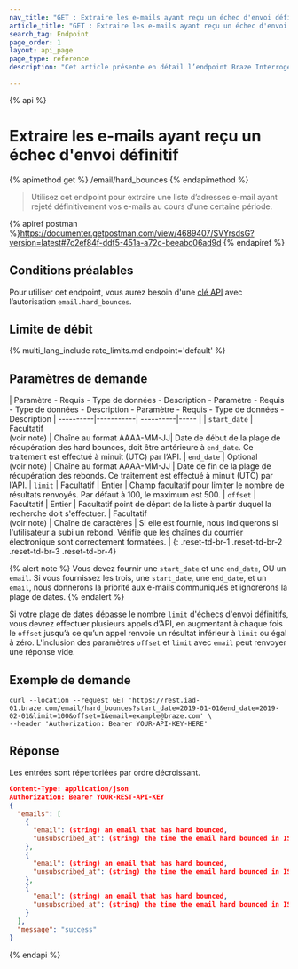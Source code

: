 ```yaml
---
nav_title: "GET : Extraire les e-mails ayant reçu un échec d'envoi définitif"
article_title: "GET : Extraire les e-mails ayant reçu un échec d'envoi définitif"
search_tag: Endpoint
page_order: 1
layout: api_page
page_type: reference
description: "Cet article présente en détail l’endpoint Braze Interroger ou lister les adresses e-mail ayant reçu un échec d'envoi définitif."

---
```

{% api %}
# Extraire les e-mails ayant reçu un échec d'envoi définitif
{% apimethod get %}
/email/hard_bounces
{% endapimethod %}

> Utilisez cet endpoint pour extraire une liste d’adresses e-mail ayant rejeté définitivement vos e-mails au cours d'une certaine période.

{% apiref postman %}https://documenter.getpostman.com/view/4689407/SVYrsdsG?version=latest#7c2ef84f-ddf5-451a-a72c-beeabc06ad9d {% endapiref %}

## Conditions préalables

Pour utiliser cet endpoint, vous aurez besoin d'une [clé API]({{site.baseurl}}/api/basics#rest-api-key/) avec l’autorisation `email.hard_bounces`.

## Limite de débit

{% multi_lang_include rate_limits.md endpoint='default' %}

## Paramètres de demande

| Paramètre - Requis - Type de données - Description - Paramètre - Requis - Type de données - Description - Paramètre - Requis - Type de données - Description
| ----------|-----------| ----------|----- |
| `start_date` | Facultatif<br>(voir note) | Chaîne au format AAAA-MM-JJ| Date de début de la plage de récupération des hard bounces, doit être antérieure à `end_date`. Ce traitement est effectué à minuit (UTC) par l’API.
| `end_date` | Optional<br>(voir note) | Chaîne au format AAAA-MM-JJ | Date de fin de la plage de récupération des rebonds. Ce traitement est effectué à minuit (UTC) par l’API.
| `limit` | Facultatif | Entier | Champ facultatif pour limiter le nombre de résultats renvoyés. Par défaut à 100, le maximum est 500.
| `offset` | Facultatif | Entier | Facultatif point de départ de la liste à partir duquel la recherche doit s'effectuer. |
Facultatif<br>(voir note) | Chaîne de caractères | Si elle est fournie, nous indiquerons si l'utilisateur a subi un rebond. Vérifie que les chaînes du courrier électronique sont correctement formatées. |
{: .reset-td-br-1 .reset-td-br-2 .reset-td-br-3  .reset-td-br-4}

{% alert note %}
Vous devez fournir une `start_date` et une `end_date`, OU un `email`. Si vous fournissez les trois, une `start_date`, une `end_date`, et un `email`, nous donnerons la priorité aux e-mails communiqués et ignorerons la plage de dates.
{% endalert %}

Si votre plage de dates dépasse le nombre `limit` d'échecs d'envoi définitifs, vous devrez effectuer plusieurs appels d’API, en augmentant à chaque fois le `offset` jusqu’à ce qu’un appel renvoie un résultat inférieur à `limit` ou égal à zéro. L'inclusion des paramètres `offset` et `limit` avec `email` peut renvoyer une réponse vide. 

## Exemple de demande
```
curl --location --request GET 'https://rest.iad-01.braze.com/email/hard_bounces?start_date=2019-01-01&end_date=2019-02-01&limit=100&offset=1&email=example@braze.com' \
--header 'Authorization: Bearer YOUR-API-KEY-HERE'
```

## Réponse
Les entrées sont répertoriées par ordre décroissant.

```json
Content-Type: application/json
Authorization: Bearer YOUR-REST-API-KEY
{
  "emails": [
    {
      "email": (string) an email that has hard bounced,
      "unsubscribed_at": (string) the time the email hard bounced in ISO 8601
    },
    {
      "email": (string) an email that has hard bounced,
      "unsubscribed_at": (string) the time the email hard bounced in ISO 8601
    },
    {
      "email": (string) an email that has hard bounced,
      "unsubscribed_at": (string) the time the email hard bounced in ISO 8601
    }
  ],
  "message": "success"
}
```
{% endapi %}
